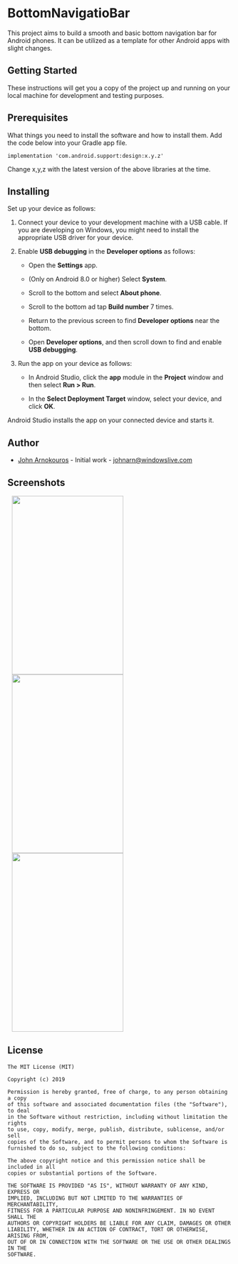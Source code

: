 # BottomNavigatioBar

This project aims to build a smooth and basic bottom navigation bar for Android phones. It can be utilized as a template for other Android apps with slight changes.

## Getting Started

These instructions will get you a copy of the project up and running on your local machine for development and testing purposes.

## Prerequisites

What things you need to install the software and how to install them. Add the code below into your Gradle app file.
```
implementation 'com.android.support:design:x.y.z'
```
Change x,y,z with the latest version of the above libraries at the time.

## Installing

Set up your device as follows:

1. Connect your device to your development machine with a USB cable. If you are developing on Windows, you might need to install the appropriate USB driver for your device.

2. Enable **USB debugging** in the **Developer options** as follows:
     
   * Open the **Settings** app.
   
   * (Only on Android 8.0 or higher) Select **System**.
   
   * Scroll to the bottom and select **About phone**.
   
   * Scroll to the bottom ad tap **Build number** 7 times.
   
   * Return to the previous screen to find **Developer options** near the bottom.
      
   * Open **Developer options**, and then scroll down to find and enable **USB debugging**.
   
 3. Run the app on your device as follows:
    
    * In Android Studio, click the **app** module in the **Project** window and then select **Run > Run**.
    
    * In the **Select Deployment Target** window, select your device, and click **OK**.
    
 Android Studio installs the app on your connected device and starts it.


## Author

* [John Arnokouros](http://github.com/johnarn) - Initial work - johnarn@windowslive.com


## Screenshots

<div float="left">
<img src="https://github.com/johnarn/BottomNavigationBar/blob/master/Screenshot_1562487840.png" width="250" height="400" hspace=10/>
<img src="https://github.com/johnarn/BottomNavigationBar/blob/master/Screenshot_1562487848.png" width="250" height="400" hspace=10/>
<img src="https://github.com/johnarn/BottomNavigationBar/blob/master/Screenshot_1562487851.png" width="250" height="400" hspace=10/>
</div>

## License
```
The MIT License (MIT)

Copyright (c) 2019 

Permission is hereby granted, free of charge, to any person obtaining a copy
of this software and associated documentation files (the "Software"), to deal
in the Software without restriction, including without limitation the rights
to use, copy, modify, merge, publish, distribute, sublicense, and/or sell
copies of the Software, and to permit persons to whom the Software is
furnished to do so, subject to the following conditions:

The above copyright notice and this permission notice shall be included in all
copies or substantial portions of the Software.

THE SOFTWARE IS PROVIDED "AS IS", WITHOUT WARRANTY OF ANY KIND, EXPRESS OR
IMPLIED, INCLUDING BUT NOT LIMITED TO THE WARRANTIES OF MERCHANTABILITY,
FITNESS FOR A PARTICULAR PURPOSE AND NONINFRINGEMENT. IN NO EVENT SHALL THE
AUTHORS OR COPYRIGHT HOLDERS BE LIABLE FOR ANY CLAIM, DAMAGES OR OTHER
LIABILITY, WHETHER IN AN ACTION OF CONTRACT, TORT OR OTHERWISE, ARISING FROM,
OUT OF OR IN CONNECTION WITH THE SOFTWARE OR THE USE OR OTHER DEALINGS IN THE
SOFTWARE.
```


